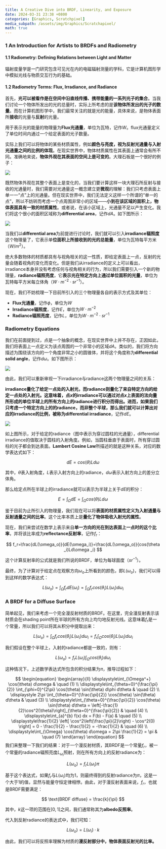 ```yaml
---
title: A Creative Dive into BRDF, Linearity, and Exposure
date: 2024-03-31 23:38 +0800
categories: [Graphics, Scratchpixel]
media_subpath: /assets/img/Graphics/Scratchapixel/
math: true
---
```


### 1 An Introduction for Artists to BRDFs and Radiometry

#### 1.1 Radiometry: Defining Relations between Light and Matter

辐射度量学是一门研究包含可见光在内的电磁辐射测量的学科，它是计算机图形学中模拟光线与物质交互行为的基础。

#### 1.2 Radiometry Terms: Flux, Irradiance, and Radiance

首先，**光可以被看作是在空间中沿直线传播、携带能量的一系列光子的集合**。当我们讨论一个物体所发出的光的总量时，实际上所考虑的是**该物体所发出的光子的数量**。而在计算机图形学中，我们最常关注的就是光的能量，具体来说，是物体表面所**接收**的光量与**反射**的光量。

用于表示光的能量的物理量为**Flux光通量**，单位为瓦特，记作$W$。flux光通量定义了单位时间内通过一个给定表面的光子数量。

实际上我们可以将物体的某些材质属性，例如**颜色与亮度，视为反射光通量与入射光通量之间的比例的体现**。在现实世界中，物体材质属性在其表面上通常会有所不同。准确地来说，**物体外观在其表面的空间上是可变的**。大理石板是一个很好的例子：

![](WhatsApp-Image-2019-11-02-at-07.50.06.jpeg)

既然物体外观在其整个表面上是变化的，当我们要计算这样一块大理石所反射与接收的光通量时，我们需要对光通量这一概念建立更**微观**的理解：我们只考虑表面上单一一“点”上的光通量。但在现实世界中，我们无法定义这样一个所谓的“单一的点”，所以不妨转而考虑一个点周围非常小的区域——**小到在该区域的面积上，物体表面具有一致的材质属性**。或者说，在该小区域上，光通量不足以产生变化。我们将这个很小的面积区域称为**differential area**，记作$dA$。如下图所示：

![](lp-da2.png)

当我们以**differential area**为前提进行讨论时，我们就可以引入**irradiance辐照度**这个物理量了，它表示单**位面积上所接收到的光的总能量**，单位为瓦特每平方米（$W/m^2$）。

绝大多数物体的材质都具有与视角相关的这一性质，即给定表面上一点，反射的光量会随着视角的变化而变化。但是我们从irradiance的定义上可以看出，irradiance本身并没有考虑任何与视角相关的行为，所以我们需要引入一个新的物理量，**radiance辐照亮度**，它**表示光在特定方向上通过单位面积的光量**，单位为瓦特每平方米每立体角（$W\cdot m^{-2}\cdot sr^{-1}$）。

现在，我们不妨梳理一下目前所引入的三个物理量各自的表示方式及其单位：

- **Flux光通量**，记作$\phi$，单位为$W$
- **Irradiance辐照度**，记作$E$，单位为$W\cdot m^{-2}$
- **Radiance辐照亮度**，记作$L$，单位为$W\cdot m^{-2}\cdot sr^{-1}$


### Radiometry Equations

我们在前面提到过，点是一个抽象的概念，在现实世界中上并不存在，正因如此，我们将表面上一点定义为该点周围的一个非常小的区域$dA$。类似的，我们将方向描述为围绕该方向的一个角度非常之小的圆锥体，并将这个角度称为**differential solid angle**，记作$d\omega$。如下图所示：

![](lp-solidangle.png)

由此，我们可以重新审视一下irradiance与radiance这两个物理量之间的关系：

**irradiance量化了给定一点处的入射光，而radiance则量化了来自特定方向的给定一点处的入射光。**这意味着，点$x$的irradiance可以通过对点$x$上表面的法向量所形成的单位半球上的所有方向上的radiance进行积分而得出。进而，如果我们只考虑一个特定方向上的的radiance，而非整个半球，那么我们就可以计算出对应的irradiance的比例，被称为**differential irradiance**，记作$dE$。

![](lp-da.png)

如上图所示，对于给定的radiance（图中表示为穿过圆柱的光通量），differential irradiance的值取决于圆柱的入射角度。例如，当圆柱垂直于表面时，所有穿过圆柱的光子都会到达表面。**Lambert Cosine Law**所描述的就是这种关系，对应的数学表达式如下：


$$
dE=cos(\theta)Ld\omega
$$


其中，$\theta$表入射角度，$L$表示入射方向上的radiance，$d\omega$表示入射方向上的差分立体角。

那么给定点所在半球上的irradiance就可以表示为半球上关于$dE$的积分：


$$
E=\int_{\Omega}dE=\int_{\Omega}cos(\theta)Ld\omega
$$


鉴于目前为止所引入的物理量，我们现在可以将**表面的材质属性定义为入射通量与反射通量之间的比率**。这个比率本质上是**量化了物体吸收入射光的属性**。

现在，我们来尝试在数学上表示来自**单一方向的光在到达表面上一点时的这个比率**，并将该比率成为**reflectance反射率**，记作$f_r$：


$$
f_r=\frac{dL(\omega_o)}{dE(\omega_i)}=\frac{dL(\omega_o)}{cos(\theta _i)Ld\omega _i}
$$


这个计算反射率的公式就是我们所说的BRDF，单位为每球面度（$sr^{-1}$）。

最终，为了计算对于给定点在观察方向$\omega_o$上所看到的颜色，即$L(\omega_o)$，我们可以得到这样的数学表达式：


$$
L(\omega_o)=\int_{\Omega}f_rdE(\omega_i)=\int_{\Omega}f_rcos(\theta _i)L(\omega_i)d\omega_i
$$



### A BRDF for a Diffuse Surface

简单起见，我们来考虑一个完全漫反射材质的BRDF。在这里，完全漫反射表示该材质会在shading point所在半球的所有方向上均匀地反射光线。这意味着$f_r$是一个常量，所以我们可以将其从积分中提取出来：


$$
L(\omega_o)=\int_{\Omega}f_rcos(\theta _i)L(\omega_i)d\omega_i=f_r\int_{\Omega}cos(\theta _i)L(\omega_i)d\omega_i
$$


我们假设在整个半球上，入射的radiance都是一致的，则有：


$$
L(\omega_o)=f_rL(\omega_i)\int_{\Omega}cos(\theta _i)d\omega_i
$$


这种情况下，上述数学表达式所包含的积分结果为$\pi$，推导过程如下：


$$
\begin{equation}
\begin{array}{ll}
\displaystyle\int_{\Omega^+} \cos(\theta) d\omega & \quad (1) \\
\displaystyle\int_{\theta=0}^{\frac{\pi}{2}} \int_{\phi=0}^{2\pi} \cos(\theta) \sin(\theta) d\phi d\theta & \quad (2) \\
\displaystyle 2\pi \int_{\theta=0}^{\frac{\pi}{2}} \cos(\theta) \sin(\theta) d\theta & \quad (3) \\
\displaystyle\int_{\theta=0}^{\frac{\pi}{2}} \cos(\theta) \sin(\theta) d\theta = \left[-\frac{1}{2}\cos^2(\theta)\right]_{\theta=0}^{\frac{\pi}{2}} & \quad (4) \\
\displaystyle\int_{a}^{b} f(x) dx = F(b) - F(a) & \quad (5) \\
\displaystyle\frac{1}{2} \left[ \cos^2\left(\frac{\pi}{2}\right) - \cos^2(0) \right] = 0 - \frac{1}{2} - \frac{1}{2} = -\frac{1}{2} & \quad (6) \\
\displaystyle\int_{\Omega} \cos(\theta) d\omega = 2\pi \frac{1}{2} = \pi & \quad (7)
\end{array}
\end{equation}
$$
我们来整理一下我们的结果：对于一个漫反射材质，其BRDF是一个常量$f_r$，被一个常量的radiance辐照亮度$L_{\omega_i}$照射，则在所有方向上的反射radiance为：


$$
L(\omega_o)=f_rL(\omega_i)\pi
$$




基于这个表达式，如果$f_r$与$L(\omega_i)$均为1，则最终得到的反射radiance为$\pi$，这是一个大于1的值，显然与能量守恒定律相悖。由此，对于漫反射表面来说，$f_r$，也就是BRDF需要满足：


$$
\text{BRDF diffuse} = \frac{k}{\pi}
$$


其中，$k$这一项的范围在$[0, 1]$之间，我们通常称其为**albedo反照率**。

代入到反射radiance的表达式中，我们可知：


$$
L(\omega_o)=L(\omega_i)\cdot k
$$


由此，我们可以将反照率理解为材质的**漫反射部分中，物体表面反射光的比率。**
